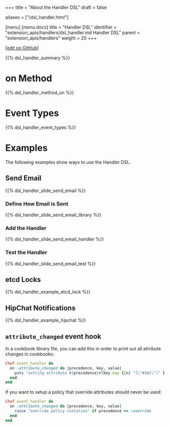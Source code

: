 +++
title = "About the Handler DSL"
draft = false

aliases = ["/dsl_handler.html"]

[menu]
  [menu.docs]
    title = "Handler DSL"
    identifier = "extension_apis/handlers/dsl_handler.md Handler DSL"
    parent = "extension_apis/handlers"
    weight = 20
+++    

[\[edit on GitHub\]](https://github.com/chef/chef-web-docs/blob/master/content/dsl_handler.md)

{{% dsl_handler_summary %}}

on Method
=========

{{% dsl_handler_method_on %}}

Event Types
===========

{{% dsl_handler_event_types %}}

Examples
========

The following examples show ways to use the Handler DSL.

Send Email
----------

{{% dsl_handler_slide_send_email %}}

### Define How Email is Sent

{{% dsl_handler_slide_send_email_library %}}

### Add the Handler

{{% dsl_handler_slide_send_email_handler %}}

### Test the Handler

{{% dsl_handler_slide_send_email_test %}}

etcd Locks
----------

{{% dsl_handler_example_etcd_lock %}}

HipChat Notifications
---------------------

{{% dsl_handler_example_hipchat %}}

`attribute_changed` event hook
------------------------------

In a cookbook library file, you can add this in order to print out all
attribute changes in cookbooks:

``` ruby
Chef.event_handler do
  on :attribute_changed do |precedence, key, value|
    puts "setting attribute #{precedence}#{key.map {|n| "[\"#{n}\"]" }.join} = #{value}"
  end
end
```

If you want to setup a policy that override attributes should never be
used:

``` ruby
Chef.event_handler do
  on :attribute_changed do |precedence, key, value|
    raise "override policy violation" if precedence == :override
  end
end
```
